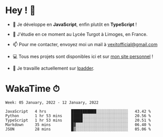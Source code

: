 # Hey ! 🌃

- 🔭 Je développe en **JavaScript**, enfin plutôt en **TypeScript** !

- 🌱 J'étudie en ce moment au Lycée Turgot à Limoges, en France.

- 📫 Pour me contacter, envoyez moi un mail à <a href="mailto:vexitofficial@gmail.com">vexitofficial@gmail.com</a>

- 💻 Tous mes projets sont disponibles ici et sur <a href="https://www.vexcited.me">mon site personnel</a> !

- 👀 Je travaille actuellement sur [lpadder](https://github.com/Vexcited/lpadder).

# WakaTime ⏱

<!--START_SECTION:waka-->
```text
Week: 05 January, 2022 - 12 January, 2022

JavaScript   4 hrs           ███████████░░░░░░░░░░░░░░   43.42 % 
Python       1 hr 53 mins    █████░░░░░░░░░░░░░░░░░░░░   20.56 % 
TypeScript   1 hr 53 mins    █████░░░░░░░░░░░░░░░░░░░░   20.51 % 
Markdown     35 mins         █▓░░░░░░░░░░░░░░░░░░░░░░░   06.40 % 
JSON         28 mins         █▒░░░░░░░░░░░░░░░░░░░░░░░   05.06 % 
```
<!--END_SECTION:waka-->
